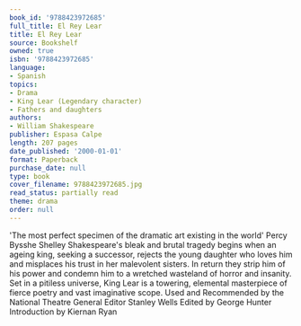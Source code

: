 ```yaml
---
book_id: '9788423972685'
full_title: El Rey Lear
title: El Rey Lear
source: Bookshelf
owned: true
isbn: '9788423972685'
language:
- Spanish
topics:
- Drama
- King Lear (Legendary character)
- Fathers and daughters
authors:
- William Shakespeare
publisher: Espasa Calpe
length: 207 pages
date_published: '2000-01-01'
format: Paperback
purchase_date: null
type: book
cover_filename: 9788423972685.jpg
read_status: partially read
theme: drama
order: null
---
```

'The most perfect specimen of the dramatic art existing in the world' Percy Bysshe Shelley
Shakespeare's bleak and brutal tragedy begins when an ageing king, seeking a successor, rejects the young daughter who loves him and misplaces his trust in her malevolent sisters. In return they strip him of his power and condemn him to a wretched wasteland of horror and insanity. Set in a pitiless universe, King Lear is a towering, elemental masterpiece of fierce poetry and vast imaginative scope.
Used and Recommended by the National Theatre
General Editor Stanley Wells
Edited by George Hunter
Introduction by Kiernan Ryan

